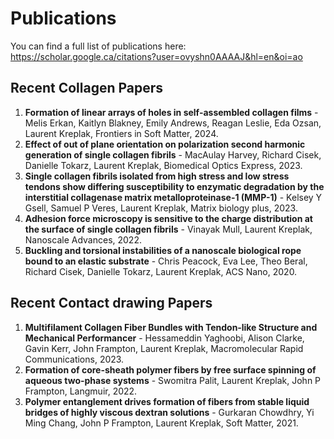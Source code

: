 # Publications

You can find a full list of publications here: https://scholar.google.ca/citations?user=ovyshn0AAAAJ&hl=en&oi=ao

## Recent Collagen Papers
1. **Formation of linear arrays of holes in self-assembled collagen films** - Melis Erkan, Kaitlyn Blakney, Emily Andrews, Reagan Leslie, Eda Ozsan, Laurent Kreplak, Frontiers in Soft Matter, 2024.
2. **Effect of out of plane orientation on polarization second harmonic generation of single collagen fibrils** - MacAulay Harvey, Richard Cisek, Danielle Tokarz, Laurent Kreplak, Biomedical Optics Express, 2023.
3. **Single collagen fibrils isolated from high stress and low stress tendons show differing susceptibility to enzymatic degradation by the interstitial collagenase matrix metalloproteinase-1 (MMP-1)** - Kelsey Y Gsell, Samuel P Veres, Laurent Kreplak, Matrix biology plus, 2023.
4. **Adhesion force microscopy is sensitive to the charge distribution at the surface of single collagen fibrils** - Vinayak Mull, Laurent Kreplak, Nanoscale Advances, 2022.
5. **Buckling and torsional instabilities of a nanoscale biological rope bound to an elastic substrate** - Chris Peacock, Eva Lee, Theo Beral, Richard Cisek, Danielle Tokarz, Laurent Kreplak, ACS Nano, 2020.

## Recent Contact drawing Papers
1. **Multifilament Collagen Fiber Bundles with Tendon‐like Structure and Mechanical Performancer** - Hessameddin Yaghoobi, Alison Clarke, Gavin Kerr, John Frampton, Laurent Kreplak, Macromolecular Rapid Communications, 2023.
2. **Formation of core-sheath polymer fibers by free surface spinning of aqueous two-phase systems** - Swomitra Palit, Laurent Kreplak, John P Frampton, Langmuir, 2022.
3. **Polymer entanglement drives formation of fibers from stable liquid bridges of highly viscous dextran solutions** - Gurkaran Chowdhry, Yi Ming Chang, John P Frampton, Laurent Kreplak, Soft Matter, 2021.

